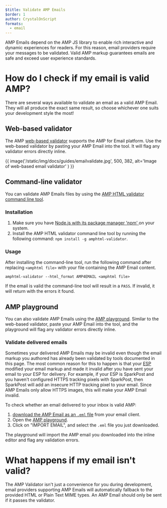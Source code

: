 ```yaml
---
$title: Validate AMP Emails
$order: 1
author: CrystalOnScript
formats:
  - email
---
```



AMP Emails depend on the AMP JS library to enable rich interactive and dynamic experiences for readers. For this reason, email providers require your messages to be validated. Valid AMP markup guarantees emails are safe and exceed user experience standards. 


# How do I check if my email is valid AMP?

There are several ways available to validate an email as a valid AMP Email. They will all produce the exact same result, so choose whichever one suits your development style the most! 


## Web-based validator 

The AMP [web-based validator](https://validator.ampproject.org/#htmlFormat=AMP4EMAIL) supports the AMP for Email platform. Use the web-based validator by pasting your AMP Email into the tool. It will flag any validator errors directly inline. 


{{ image('/static/img/docs/guides/emailvalidate.jpg', 500, 382, alt='Image of web-based email validator' ) }}



## Command-line validator

You can validate AMP Emails files by using the [AMP HTML validator command line tool](https://www.npmjs.com/package/amphtml-validator). 


### Installation



1.  Make sure you have [Node.js with its package manager 'npm' ](https://docs.npmjs.com/downloading-and-installing-node-js-and-npm)on your system.
1.  Install the AMP HTML validator command line tool by running the following command: `npm install -g amphtml-validator`.


### Usage

After installing the command-line tool, run the following command after replacing `<amphtml file>` with your file containing the AMP Email content.


```
amphtml-validator --html_format AMP4EMAIL <amphtml file>
```


If the email is valid the command-line tool will result in a `PASS`. If invalid, it will return with the errors it found. 


## AMP playground

You can also validate AMP Emails using the [AMP playground](https://playground.amp.dev/?runtime=amp4email). Similar to the web-based validator, paste your AMP Email into the tool, and the playground will flag any validator errors directly inline.

### Validate delivered emails

Sometimes your delivered AMP Emails may be invalid even though the email markup you authored has already been validated by tools documented in this page. The most common reason for this to happen is that your [ESP](https://amp.dev/support/faq/email-support/) modified your email markup and made it invalid after you have sent your email to your ESP for delivery. For example, if your ESP is SparkPost and you haven't configured HTTPS tracking pixels with SparkPost, then SparkPost will add an insecure HTTP tracking pixel to your email. Since AMP Emails only allow HTTPS images, this will make your AMP Email invalid.

To check whether an email delivered to your inbox is valid AMP:

1. [download the AMP Email as an `.eml` file](https://www.codetwo.com/kb/export-email-to-file) from your email client.
2. Open the [AMP playground](https://playground.amp.dev/?runtime=amp4email).
3. Click on "IMPORT EMAIL", and select the `.eml` file you just downloaded.

The playground will import the AMP email you downloaded into the inline editor and flag any validation errors.

# What happens if my email isn't valid?

The AMP Validator isn't just a convenience for you during development, email providers supporting AMP Emails will automatically fallback to the provided HTML or Plain Text MIME types. An AMP Email should only be sent if it passes the validator. 
